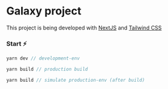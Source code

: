 # Galaxy project
This project is being developed with [NextJS](https://nextjs.org/) and [Tailwind CSS](https://tailwindcss.com/)

### Start ⚡
```javascript
yarn dev // development-env
```

```javascript
yarn build // production build
```
```javascript
yarn build // simulate production-env (after build)
```

